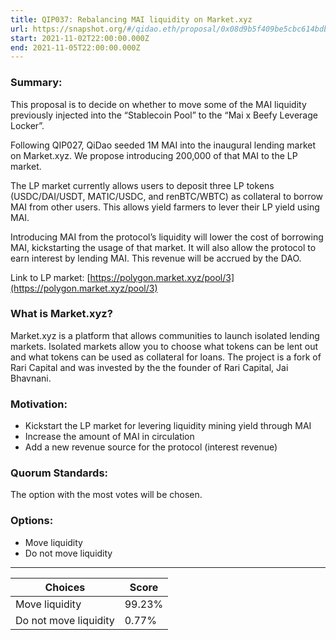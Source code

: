 ```yaml
---
title: QIP037: Rebalancing MAI liquidity on Market.xyz
url: https://snapshot.org/#/qidao.eth/proposal/0x08d9b5f409be5cbc614bdb3a28dcd7584829f57e1e641103f80bf9d05f5387a3
start: 2021-11-02T22:00:00.000Z
end: 2021-11-05T22:00:00.000Z
---
```

### Summary:

This proposal is to decide on whether to move some of the MAI liquidity previously injected into the “Stablecoin Pool” to the “Mai x Beefy Leverage Locker”.

Following QIP027, QiDao seeded 1M MAI into the inaugural lending market on Market.xyz. We propose introducing 200,000 of that MAI to the LP market.

The LP market currently allows users to deposit three LP tokens (USDC/DAI/USDT, MATIC/USDC, and renBTC/WBTC) as collateral to borrow MAI from other users. This allows yield farmers to lever their LP yield using MAI. 

Introducing MAI from the protocol’s liquidity will lower the cost of borrowing MAI, kickstarting the usage of that market. It will also allow the protocol to earn interest by lending MAI. This revenue will be accrued by the DAO.

Link to LP market: [https://polygon.market.xyz/pool/3](https://polygon.market.xyz/pool/3)

### What is Market.xyz?

Market.xyz is a platform that allows communities to launch isolated lending markets. Isolated markets allow you to choose what tokens can be lent out and what tokens can be used as collateral for loans. The project is a fork of Rari Capital and was invested by the the founder of Rari Capital, Jai Bhavnani.

### Motivation:

* Kickstart the LP market for levering liquidity mining yield through MAI
* Increase the amount of MAI in circulation
* Add a new revenue source for the protocol (interest revenue)

### Quorum Standards:

The option with the most votes will be chosen.

### Options:

* Move liquidity
* Do not move liquidity
---
| Choices | Score |
| --- | --- |
| Move liquidity | 99.23% |
| Do not move liquidity | 0.77% |

